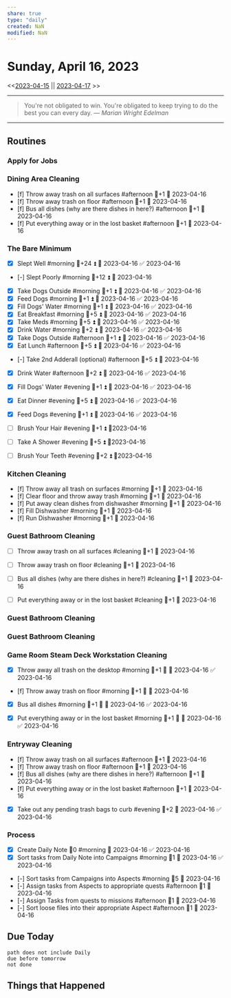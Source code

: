 ```yaml
---
share: true
type: "daily"
created: NaN 
modified: NaN
---
```

# Sunday, April 16, 2023
<<[2023-04-15](./2023-04-15.md#) || [2023-04-17](./2023-04-17.md#) >>

---

> You're not obligated to win. You're obligated to keep trying to do the best you can every day.
> — <cite>Marian Wright Edelman</cite>

---

## Routines
### Apply for Jobs


### Dining Area Cleaning
- [f] Throw away trash on all surfaces #afternoon  🥄+1 📅 2023-04-16
- [f] Throw away trash on floor #afternoon 🥄+1 📅 2023-04-16
- [f] Bus all dishes (why are there dishes in here?) #afternoon  🥄+1 📅 2023-04-16
- [f] Put everything away or in the lost basket #afternoon  🥄+1 📅 2023-04-16


### The Bare Minimum
- [x] Slept Well #morning 🥄+24 ⏫ 📅 2023-04-16 ✅ 2023-04-16
- [-] Slept Poorly #morning 🥄+12 ⏫ 📅 2023-04-16
- [x] Take Dogs Outside #morning  🥄+1 ⏫ 📅 2023-04-16 ✅ 2023-04-16
- [x] Feed Dogs #morning 🥄+1 ⏫ 📅 2023-04-16 ✅ 2023-04-16
- [x] Fill Dogs' Water #morning 🥄+1 ⏫ 📅 2023-04-16 ✅ 2023-04-16
- [x] Eat Breakfast #morning 🥄+5 ⏫ 📅 2023-04-16 ✅ 2023-04-16
- [x] Take Meds #morning  🥄+5 ⏫ 📅 2023-04-16 ✅ 2023-04-16
- [x] Drink Water #morning  🥄+2 ⏫ 📅 2023-04-16 ✅ 2023-04-16
- [x] Take Dogs Outside #afternoon  🥄+1 ⏫ 📅 2023-04-16 ✅ 2023-04-16
- [x] Eat Lunch #afternoon 🥄+5 ⏫ 📅 2023-04-16 ✅ 2023-04-16
- [-] Take 2nd Adderall (optional) #afternoon 🥄+5 ⏫ 📅 2023-04-16
- [x] Drink Water #afternoon 🥄+2 ⏫ 📅 2023-04-16 ✅ 2023-04-16
- [x] Fill Dogs' Water #evening 🥄+1 ⏫ 📅 2023-04-16 ✅ 2023-04-16
- [x] Eat Dinner #evening 🥄+5 ⏫ 📅 2023-04-16 ✅ 2023-04-16
- [x] Feed Dogs #evening 🥄+1 ⏫ 📅 2023-04-16 ✅ 2023-04-16
- [ ] Brush Your Hair #evening 🥄+1 ⏫ 📆2023-04-16
- [ ] Take A Shower #evening 🥄+5 ⏫ 📆2023-04-16
- [ ] Brush Your Teeth #evening 🥄+2 ⏫ 📆2023-04-16


### Kitchen Cleaning
- [f] Throw away all trash on surfaces #morning 🥄+1 📅 2023-04-16
- [f] Clear floor and throw away trash #morning 🥄+1 📅 2023-04-16
- [f] Put away clean dishes from dishwasher #morning 🥄+1 📅 2023-04-16
- [f] Fill Dishwasher #morning 🥄+1 📅 2023-04-16
- [f] Run Dishwasher #morning 🥄+1 📅 2023-04-16


### Guest Bathroom Cleaning
- [ ] Throw away trash on all surfaces #cleaning 🥄+1 📅 2023-04-16
- [ ] Throw away trash on floor #cleaning 🥄+1 📅 2023-04-16
- [ ] Bus all dishes (why are there dishes in here?) #cleaning 🥄+1 📅 2023-04-16
- [ ] Put everything away or in the lost basket #cleaning 🥄+1 📅 2023-04-16


### Guest Bathroom Cleaning


### Guest Bathroom Cleaning


### Game Room Steam Deck Workstation Cleaning
- [x] Throw away all trash on the desktop #morning   🥄+1 🔼 📅 2023-04-16 ✅ 2023-04-16
- [f] Throw away trash on floor #morning  🥄+1 🔼 📅 2023-04-16
- [x] Bus all dishes #morning   🥄+1 🔼 📅 2023-04-16 ✅ 2023-04-16
- [x] Put everything away or in the lost basket #morning  🥄+1 🔼 📅 2023-04-16 ✅ 2023-04-16


### Entryway Cleaning
- [f] Throw away trash on all surfaces #afternoon  🥄+1 📅 2023-04-16
- [f] Throw away trash on floor #afternoon 🥄+1 📅 2023-04-16
- [f] Bus all dishes (why are there dishes in here?) #afternoon  🥄+1 📅 2023-04-16
- [f] Put everything away or in the lost basket #afternoon 🥄+1 📅 2023-04-16
- [x] Take out any pending trash bags to curb #evening  🥄+2 📅 2023-04-16 ✅ 2023-04-16


### Process
- [x] Create Daily Note 🥄0 #morning 📅 2023-04-16 ✅ 2023-04-16
- [x] Sort tasks from Daily Note into Campaigns #morning 🥄1 📅 2023-04-16 ✅ 2023-04-16
- [-] Sort tasks from Campaigns into Aspects  #morning 🥄5 📅 2023-04-16
- [-] Assign tasks from Aspects to appropriate quests #afternoon  🥄1 📅 2023-04-16
- [-] Assign Tasks from quests to missions #afternoon 🥄1 📅 2023-04-16
- [-] Sort loose files into their appropriate Aspect #afternoon 🥄1 📅 2023-04-16



## Due Today
```tasks
path does not include Daily
due before tomorrow
not done
```
## 








## Things that Happened
